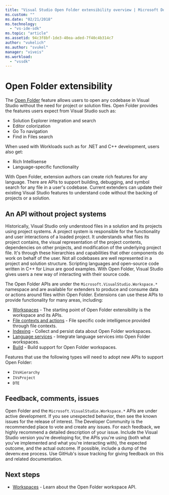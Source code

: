 ```yaml
---
title: "Visual Studio Open Folder extensibility overview | Microsoft Docs"
ms.custom: ""
ms.date: "02/21/2018"
ms.technology:
  - "vs-ide-sdk"
ms.topic: "article"
ms.assetid: 94c3f8bf-1de3-40ea-aded-7f40c4b314c7
author: "vukelich"
ms.author: "svukel"
manager: "viveis"
ms.workload:
  - "vssdk"
---
```

# Open Folder extensibility

The [Open Folder](../ide/develop-code-in-visual-studio-without-projects-or-solutions.md) feature allows users to open any codebase in Visual Studio without the need for project or solution files. Open Folder provides the features users expect from Visual Studio such as:

* Solution Explorer integration and search
* Editor colorization
* Go To navigation
* Find in Files search

When used with Workloads such as for .NET and C++ development, users also get:

* Rich Intellisense
* Language-specific functionality

With Open Folder, extension authors can create rich features for any language. There are APIs to support building, debugging, and symbol search for any file in a user's codebase. Current extenders can update their existing Visual Studio features to understand code without the backing of projects or a solution.

## An API without project systems

Historically, Visual Studio only understood files in a solution and its projects using project systems. A project system is responsible for the functionality and user interactions of a loaded project. It understands what files its project contains, the visual representation of the project contents, dependencies on other projects, and modification of the underlying project file. It's through these hierarchies and capabilities that other components do work on behalf of the user. Not all codebases are well represented in a project and solution structure. Scripting languages and open-source code written in C++ for Linux are good examples. With Open Folder, Visual Studio gives users a new way of interacting with their source code.

The Open Folder APIs are under the `Microsoft.VisualStudio.Workspace.*` namespace and are available for extenders to produce and consume data or actions around files within Open Folder. Extensions can use these APIs to provide functionality for many areas, including:

- [Workspaces](workspaces.md) - The starting point of Open Folder extensibility is the workspace and its APIs.
- [File contexts and actions](workspace-file-contexts.md) - File specific code intelligence provided through file contexts.
- [Indexing](workspace-indexing.md) - Collect and persist data about Open Folder workspaces.
- [Language services](workspace-language-services.md) - Integrate language services into Open Folder workspaces.
- [Build](workspace-build.md) - Build support for Open Folder workspaces.

Features that use the following types will need to adopt new APIs to support Open Folder:

- `IVsHierarchy`
- `IVsProject`
- `DTE`

## Feedback, comments, issues

Open Folder and the `Microsoft.VisualStudio.Workspace.*` APIs are under active development. If you see unexpected behavior, then see the known issues for the release of interest. The Developer Community is the recommended place to vote and create any issues. For each feedback, we highly recommend a detailed description of your issue. Include the Visual Studio version you're developing for, the APIs you're using (both what you've implemented and what you're interacting with), the expected outcome, and the actual outcome. If possible, include a dump of the devenv.exe process. Use GitHub's issue tracking for giving feedback on this and related documentation.

## Next steps

* [Workspaces](workspaces.md) - Learn about the Open Folder workspace API.